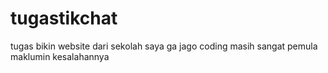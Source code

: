 # tugastikchat
tugas bikin website dari sekolah
saya ga jago coding masih sangat pemula maklumin kesalahannya
